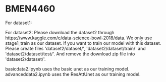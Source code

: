 # BMEN4460


For dataset1:

For dataset2:
Please download the dataset2 through https://www.kaggle.com/c/data-science-bowl-2018/data. We only use stage1_train as our dataset. 
If you want to train our model with this dataset. Please create files  'dataset2/dataset/', 'dataset2/dataset/train/' and 
'dataset2/dataset/test/'. And remove the download zip file into 'dataset2/dataset/'.  

basicdata2.ipynb uses the basic unet as our training model. 
advanceddata2.ipynb uses the ResAttUnet as our training model.
